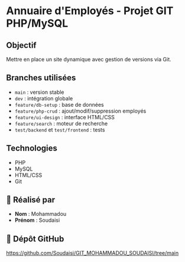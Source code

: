 # Annuaire d'Employés - Projet GIT PHP/MySQL

## Objectif
Mettre en place un site dynamique avec gestion de versions via Git.

## Branches utilisées
- `main` : version stable
- `dev` : intégration globale
- `feature/db-setup` : base de données
- `feature/php-crud` : ajout/modif/suppression employés
- `feature/ui-design` : interface HTML/CSS
- `feature/search` : moteur de recherche
- `test/backend` et `test/frontend` : tests


## Technologies
- PHP
- MySQL
- HTML/CSS
- Git

## 👤 Réalisé par
- **Nom** : Mohammadou  
- **Prénom** : Soudaisi

## 🔗 Dépôt GitHub
https://github.com/Soudaisi/GIT_MOHAMMADOU_SOUDAISI/tree/main
